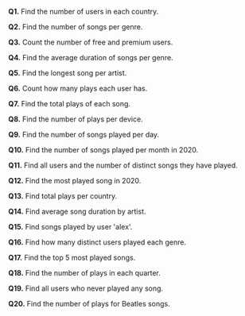 **Q1.** Find the number of users in each country.

**Q2.** Find the number of songs per genre.

**Q3.** Count the number of free and premium users.

**Q4.** Find the average duration of songs per genre.

**Q5.** Find the longest song per artist.

**Q6.** Count how many plays each user has.

**Q7.** Find the total plays of each song.

**Q8.** Find the number of plays per device.

**Q9.** Find the number of songs played per day.

**Q10.** Find the number of songs played per month in 2020.

**Q11.** Find all users and the number of distinct songs they have played.

**Q12.** Find the most played song in 2020.

**Q13.** Find total plays per country.

**Q14.** Find average song duration by artist.

**Q15.** Find songs played by user 'alex'.

**Q16.** Find how many distinct users played each genre.

**Q17.** Find the top 5 most played songs.

**Q18.** Find the number of plays in each quarter.

**Q19.** Find all users who never played any song.

**Q20.** Find the number of plays for Beatles songs.
